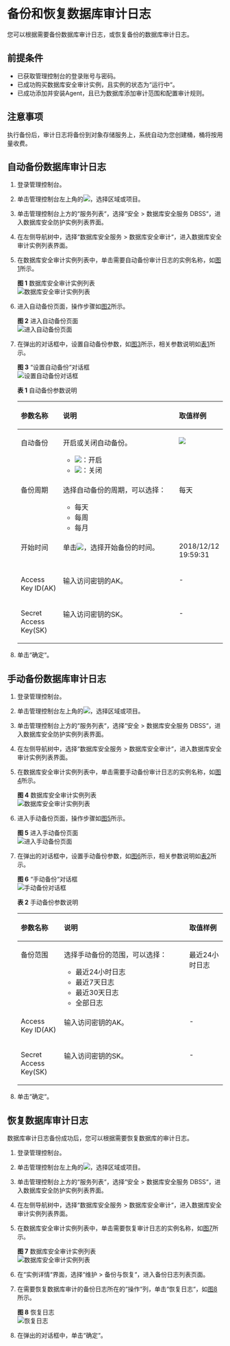 # 备份和恢复数据库审计日志<a name="ZH-CN_TOPIC_0145057228"></a>

您可以根据需要备份数据库审计日志，或恢复备份的数据库审计日志。

## 前提条件<a name="section441811405410"></a>

-   已获取管理控制台的登录账号与密码。
-   已成功购买数据库安全审计实例，且实例的状态为“运行中“。
-   已成功添加并安装Agent，且已为数据库添加审计范围和配置审计规则。

## 注意事项<a name="section15605175411114"></a>

执行备份后，审计日志将备份到对象存储服务上，系统自动为您创建桶，桶将按用量收费。

## 自动备份数据库审计日志<a name="section17436135119537"></a>

1.  登录管理控制台。
2.  单击管理控制台左上角的![](figures/项目-0.png)，选择区域或项目。
3.  单击管理控制台上方的“服务列表“，选择“安全  \>  数据库安全服务 DBSS“，进入数据库安全防护实例列表界面。
4.  在左侧导航树中，选择“数据库安全服务  \>  数据库安全审计“，进入数据库安全审计实例列表界面。
5.  在数据库安全审计实例列表中，单击需要自动备份审计日志的实例名称，如[图1](#fig99553501795)所示。

    **图 1**  数据库安全审计实例列表<a name="fig99553501795"></a>  
    ![](figures/数据库安全审计实例列表.png "数据库安全审计实例列表")

6.  进入自动备份页面，操作步骤如[图2](#fig1872724485817)所示。

    **图 2**  进入自动备份页面<a name="fig1872724485817"></a>  
    ![](figures/进入自动备份页面.png "进入自动备份页面")

7.  在弹出的对话框中，设置自动备份参数，如[图3](#fig32511658103)所示，相关参数说明如[表1](#table29461252153613)所示。

    **图 3** “设置自动备份“对话框<a name="fig32511658103"></a>  
    ![](figures/设置自动备份对话框.png "设置自动备份对话框")

    **表 1**  自动备份参数说明

    <a name="table29461252153613"></a>
    <table><thead align="left"><tr id="row7948205203612"><th class="cellrowborder" valign="top" width="21%" id="mcps1.2.4.1.1"><p id="p095017524368"><a name="p095017524368"></a><a name="p095017524368"></a>参数名称</p>
    </th>
    <th class="cellrowborder" valign="top" width="61%" id="mcps1.2.4.1.2"><p id="p895114521361"><a name="p895114521361"></a><a name="p895114521361"></a>说明</p>
    </th>
    <th class="cellrowborder" valign="top" width="18%" id="mcps1.2.4.1.3"><p id="p199523525366"><a name="p199523525366"></a><a name="p199523525366"></a>取值样例</p>
    </th>
    </tr>
    </thead>
    <tbody><tr id="row1495265210362"><td class="cellrowborder" valign="top" width="21%" headers="mcps1.2.4.1.1 "><p id="p149534524364"><a name="p149534524364"></a><a name="p149534524364"></a>自动备份</p>
    </td>
    <td class="cellrowborder" valign="top" width="61%" headers="mcps1.2.4.1.2 "><p id="p153321841736"><a name="p153321841736"></a><a name="p153321841736"></a>开启或关闭自动备份。</p>
    <a name="ul934875119443"></a><a name="ul934875119443"></a><ul id="ul934875119443"><li><a name="zh-cn_topic_0145057227_image89621501862"></a><a name="zh-cn_topic_0145057227_image89621501862"></a><span><img id="zh-cn_topic_0145057227_image89621501862" src="figures/开启-2.png"></span>：开启</li><li><a name="zh-cn_topic_0145057227_image8964205011610"></a><a name="zh-cn_topic_0145057227_image8964205011610"></a><span><img id="zh-cn_topic_0145057227_image8964205011610" src="figures/关闭-3.png"></span>：关闭</li></ul>
    </td>
    <td class="cellrowborder" valign="top" width="18%" headers="mcps1.2.4.1.3 "><p id="p495713521365"><a name="p495713521365"></a><a name="p495713521365"></a><a name="image1967807124511"></a><a name="image1967807124511"></a><span><img id="image1967807124511" src="figures/开启-8.png"></span></p>
    </td>
    </tr>
    <tr id="row995917529362"><td class="cellrowborder" valign="top" width="21%" headers="mcps1.2.4.1.1 "><p id="p20959145216368"><a name="p20959145216368"></a><a name="p20959145216368"></a>备份周期</p>
    </td>
    <td class="cellrowborder" valign="top" width="61%" headers="mcps1.2.4.1.2 "><p id="p12960125233614"><a name="p12960125233614"></a><a name="p12960125233614"></a>选择自动备份的周期，可以选择：</p>
    <a name="ul11951164818432"></a><a name="ul11951164818432"></a><ul id="ul11951164818432"><li>每天</li><li>每周</li><li>每月</li></ul>
    </td>
    <td class="cellrowborder" valign="top" width="18%" headers="mcps1.2.4.1.3 "><p id="p149601652163619"><a name="p149601652163619"></a><a name="p149601652163619"></a>每天</p>
    </td>
    </tr>
    <tr id="row3960852133616"><td class="cellrowborder" valign="top" width="21%" headers="mcps1.2.4.1.1 "><p id="p1960185211365"><a name="p1960185211365"></a><a name="p1960185211365"></a>开始时间</p>
    </td>
    <td class="cellrowborder" valign="top" width="61%" headers="mcps1.2.4.1.2 "><p id="p7980183510454"><a name="p7980183510454"></a><a name="p7980183510454"></a>单击<a name="image147361814121515"></a><a name="image147361814121515"></a><span><img id="image147361814121515" src="figures/日历.png"></span>，选择开始备份的时间。</p>
    </td>
    <td class="cellrowborder" valign="top" width="18%" headers="mcps1.2.4.1.3 "><p id="p196165217369"><a name="p196165217369"></a><a name="p196165217369"></a>2018/12/12 19:59:31</p>
    </td>
    </tr>
    <tr id="row19470200440"><td class="cellrowborder" valign="top" width="21%" headers="mcps1.2.4.1.1 "><p id="p124702034416"><a name="p124702034416"></a><a name="p124702034416"></a>Access Key ID(AK)</p>
    </td>
    <td class="cellrowborder" valign="top" width="61%" headers="mcps1.2.4.1.2 "><p id="p64711016449"><a name="p64711016449"></a><a name="p64711016449"></a>输入访问密钥的AK。</p>
    </td>
    <td class="cellrowborder" valign="top" width="18%" headers="mcps1.2.4.1.3 "><p id="p154719013441"><a name="p154719013441"></a><a name="p154719013441"></a>-</p>
    </td>
    </tr>
    <tr id="row1743917410440"><td class="cellrowborder" valign="top" width="21%" headers="mcps1.2.4.1.1 "><p id="p10337601049"><a name="p10337601049"></a><a name="p10337601049"></a>Secret Access Key(SK)</p>
    </td>
    <td class="cellrowborder" valign="top" width="61%" headers="mcps1.2.4.1.2 "><p id="p8942134215454"><a name="p8942134215454"></a><a name="p8942134215454"></a>输入访问密钥的SK。</p>
    </td>
    <td class="cellrowborder" valign="top" width="18%" headers="mcps1.2.4.1.3 "><p id="p114391046444"><a name="p114391046444"></a><a name="p114391046444"></a>-</p>
    </td>
    </tr>
    </tbody>
    </table>

8.  单击“确定“。

## 手动备份数据库审计日志<a name="section15674104617169"></a>

1.  登录管理控制台。
2.  单击管理控制台左上角的![](figures/项目-0.png)，选择区域或项目。
3.  单击管理控制台上方的“服务列表“，选择“安全  \>  数据库安全服务 DBSS“，进入数据库安全防护实例列表界面。
4.  在左侧导航树中，选择“数据库安全服务  \>  数据库安全审计“，进入数据库安全审计实例列表界面。
5.  在数据库安全审计实例列表中，单击需要手动备份审计日志的实例名称，如[图4](#fig68865494161)所示。

    **图 4**  数据库安全审计实例列表<a name="fig68865494161"></a>  
    ![](figures/数据库安全审计实例列表.png "数据库安全审计实例列表")

6.  进入手动备份页面，操作步骤如[图5](#fig489284912166)所示。

    **图 5**  进入手动备份页面<a name="fig489284912166"></a>  
    ![](figures/进入手动备份页面.png "进入手动备份页面")

7.  在弹出的对话框中，设置手动备份参数，如[图6](#fig190115499169)所示，相关参数说明如[表2](#table5903149131616)所示。

    **图 6** “手动备份“对话框<a name="fig190115499169"></a>  
    ![](figures/手动备份对话框.png "手动备份对话框")

    **表 2**  手动备份参数说明

    <a name="table5903149131616"></a>
    <table><thead align="left"><tr id="row390824981611"><th class="cellrowborder" valign="top" width="21%" id="mcps1.2.4.1.1"><p id="p18908124919164"><a name="p18908124919164"></a><a name="p18908124919164"></a>参数名称</p>
    </th>
    <th class="cellrowborder" valign="top" width="61%" id="mcps1.2.4.1.2"><p id="p99101849111619"><a name="p99101849111619"></a><a name="p99101849111619"></a>说明</p>
    </th>
    <th class="cellrowborder" valign="top" width="18%" id="mcps1.2.4.1.3"><p id="p109121549111614"><a name="p109121549111614"></a><a name="p109121549111614"></a>取值样例</p>
    </th>
    </tr>
    </thead>
    <tbody><tr id="row169221949181612"><td class="cellrowborder" valign="top" width="21%" headers="mcps1.2.4.1.1 "><p id="p159242494166"><a name="p159242494166"></a><a name="p159242494166"></a>备份范围</p>
    </td>
    <td class="cellrowborder" valign="top" width="61%" headers="mcps1.2.4.1.2 "><p id="p592444921615"><a name="p592444921615"></a><a name="p592444921615"></a>选择手动备份的范围，可以选择：</p>
    <a name="ul1392544918162"></a><a name="ul1392544918162"></a><ul id="ul1392544918162"><li>最近24小时日志</li><li>最近7天日志</li><li>最近30天日志</li><li>全部日志</li></ul>
    </td>
    <td class="cellrowborder" valign="top" width="18%" headers="mcps1.2.4.1.3 "><p id="p8927749191612"><a name="p8927749191612"></a><a name="p8927749191612"></a>最近24小时日志</p>
    </td>
    </tr>
    <tr id="row7932149151616"><td class="cellrowborder" valign="top" width="21%" headers="mcps1.2.4.1.1 "><p id="p29331849151613"><a name="p29331849151613"></a><a name="p29331849151613"></a>Access Key ID(AK)</p>
    </td>
    <td class="cellrowborder" valign="top" width="61%" headers="mcps1.2.4.1.2 "><p id="p1493516499168"><a name="p1493516499168"></a><a name="p1493516499168"></a>输入访问密钥的AK。</p>
    </td>
    <td class="cellrowborder" valign="top" width="18%" headers="mcps1.2.4.1.3 "><p id="p993614494167"><a name="p993614494167"></a><a name="p993614494167"></a>-</p>
    </td>
    </tr>
    <tr id="row209364492167"><td class="cellrowborder" valign="top" width="21%" headers="mcps1.2.4.1.1 "><p id="p1493644916167"><a name="p1493644916167"></a><a name="p1493644916167"></a>Secret Access Key(SK)</p>
    </td>
    <td class="cellrowborder" valign="top" width="61%" headers="mcps1.2.4.1.2 "><p id="p19371449111619"><a name="p19371449111619"></a><a name="p19371449111619"></a>输入访问密钥的SK。</p>
    </td>
    <td class="cellrowborder" valign="top" width="18%" headers="mcps1.2.4.1.3 "><p id="p69391749141616"><a name="p69391749141616"></a><a name="p69391749141616"></a>-</p>
    </td>
    </tr>
    </tbody>
    </table>

8.  单击“确定“。

## 恢复数据库审计日志<a name="section66781014125310"></a>

数据库审计日志备份成功后，您可以根据需要恢复数据库的审计日志。

1.  登录管理控制台。
2.  单击管理控制台左上角的![](figures/项目-0.png)，选择区域或项目。
3.  单击管理控制台上方的“服务列表“，选择“安全  \>  数据库安全服务 DBSS“，进入数据库安全防护实例列表界面。
4.  在左侧导航树中，选择“数据库安全服务  \>  数据库安全审计“，进入数据库安全审计实例列表界面。
5.  在数据库安全审计实例列表中，单击需要恢复审计日志的实例名称，如[图7](#fig3860153411611)所示。

    **图 7**  数据库安全审计实例列表<a name="fig3860153411611"></a>  
    ![](figures/数据库安全审计实例列表.png "数据库安全审计实例列表")

6.  在“实例详情“界面，选择“维护  \>  备份与恢复“，进入备份日志列表页面。
7.  在需要恢复数据库审计的备份日志所在的“操作“列，单击“恢复日志“，如[图8](#fig249072014143)所示。

    **图 8**  恢复日志<a name="fig249072014143"></a>  
    ![](figures/恢复日志.png "恢复日志")

8.  在弹出的对话框中，单击“确定“。

